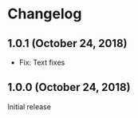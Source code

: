 Changelog
=========

1.0.1  (October 24, 2018)
---------------------
- Fix: Text fixes


1.0.0  (October 24, 2018)
---------------------
Initial release
